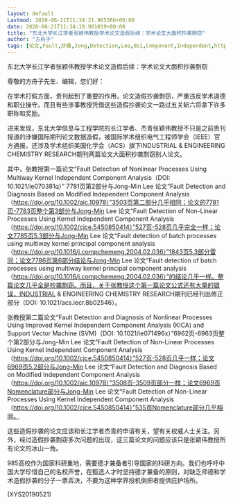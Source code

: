 ```yaml
---
layout: default
Lastmod: 2020-06-21T11:34:21.965366+00:00
date: 2020-06-21T11:34:19.901019+00:00
title: "东北大学长江学者张颖伟教授学术论文造假后续：学术论文大面积抄袭剽窃"
author: "方舟子"
tags: [论文,Fault,抄袭,Jong,Detection,Lee,doi,Component,Independent,https,新语丝]
---
```


东北大学长江学者张颖伟教授学术论文造假后续：学术论文大面积抄袭剽窃

尊敬的方舟子先生、编辑，您们好：

在学术打假方面，贵刊起到了重要的作用，论文造假抄袭剽窃，严重违反学术道德和职业操守。而且有些涉事教授凭借这些造假抄袭论文一路过五关斩六将拿下许多职称和奖励。

进来发现，东北大学信息与工程学院的长江学者、杰青张颖伟教授不只是之前贵刊报道的涉嫌国际期刊论文数据造假，被国际学术组织电气工程师学会（IEEE）官方通报。还涉及学术组织美国化学会（ACS）旗下INDUSTRIAL & ENGINEERING CHEMISTRY RESEARCH期刊两篇论文大面积抄袭剽窃别人论文。

其中，张教授第一篇论文“Fault Detection of Nonlinear Processes Using Multiway Kernel Independent Component Analysis（DOI: 10.1021/ie070381q）” 7781页第2部分与Jong-Min Lee 论文“Fault Detection and Diagnosis Based on Modified Independent Component Analysis（https://doi.org/10.1002/aic.10978）”3503页第二部分几乎相同；论文的7781页-7783页整个第3部分与Jong-Min Lee 论文“Fault Detection of Non-Linear Processes Using Kernel Independent Component Analysis（https://doi.org/10.1002/cjce.5450850414）”527页-528页几乎完全一样；论文7785页5.3部分与Jong-Min Lee 论文“Fault detection of batch processes using multiway kernel principal component analysis（https://doi.org/10.1016/j.compchemeng.2004.02.036）”1843页5.3部分雷同；论文7786页第6部分结论与Jong-Min Lee 论文“Fault detection of batch processes using multiway kernel principal component analysis（https://doi.org/10.1016/j.compchemeng.2004.02.036）”的结论几乎一样。整篇论文几乎全是抄袭剽窃。而且，关于张教授这个第一篇论文公式还有大量的错误，INDUSTRIAL & ENGINEERING CHEMISTRY RESEARCH期刊已经刊出修正部分（DOI: 10.1021/acs.iecr.8b02546）。

张教授第二篇论文“Fault Detection and Diagnosis of Nonlinear Processes Using Improved Kernel Independent Component Analysis (KICA) and Support Vector Machine (SVM)（DOI: 10.1021/ie071496x）”6962页-6963页整个第2部分与Jong-Min Lee 论文“Fault Detection of Non-Linear Processes Using Kernel Independent Component Analysis（https://doi.org/10.1002/cjce.5450850414）”527页-528页几乎一样；论文6969页5.2部分与Jong-Min Lee 论文“Fault Detection and Diagnosis Based on Modified Independent Component Analysis（https://doi.org/10.1002/aic.10978）”3508页-3509页部分一样；论文6969页Nomenclature部分与Jong-Min Lee 论文“Fault Detection of Non-Linear Processes Using Kernel Independent Component Analysis（https://doi.org/10.1002/cjce.5450850414）”535页Nomenclature部分几乎相同。

这些造假抄袭的论文应该和长江学者杰青的申请有关，望有关权威人士关注。另外，经过造假抄袭剽窃多次问题的出现，这三篇论文的问题应该只是张颖伟教授所有论文的冰山一角。

985高校作为国家科研重地，需要德才兼备者引导国家的科研方向。我们也呼吁中国大学珍惜自己的名校声誉，在甄选人才时坚持德才兼备的原则，对缺乏师德和学术造假抄袭的分子一票否决，不要为这种学界投机倒把者提供庇护场所。

(XYS20190521)

